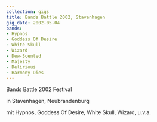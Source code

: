 ```yaml
---
collection: gigs
title: Bands Battle 2002, Stavenhagen
gig_date: 2002-05-04
bands:
- Hypnos
- Goddess Of Desire
- White Skull
- Wizard
- Dew-Scented
- Majesty
- Delirious
- Harmony Dies
---
```


Bands Battle 2002	Festival

in Stavenhagen, Neubrandenburg

mit Hypnos, Goddess Of Desire, White Skull, Wizard, u.v.a.

